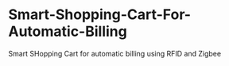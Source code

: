 # Smart-Shopping-Cart-For-Automatic-Billing
Smart SHopping Cart for automatic billing using RFID and Zigbee
